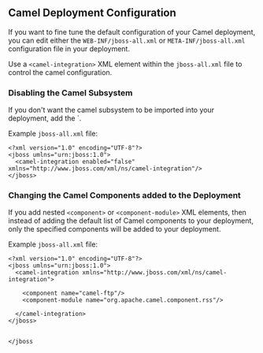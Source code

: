 ## Camel Deployment Configuration

If you want to fine tune the default configuration of your Camel deployment, you can edit either the `WEB-INF/jboss-all.xml` or `META-INF/jboss-all.xml` configuration file in your deployment.

Use a `<camel-integration>` XML element within the `jboss-all.xml` file to control the camel configuration.

### Disabling the Camel Subsystem

If you don't want the camel subsystem to be imported into
your deployment, add the `.

Example `jboss-all.xml` file:

    <?xml version="1.0" encoding="UTF-8"?>
    <jboss umlns="urn:jboss:1.0">
      <camel-integration enabled="false" xmlns="http://www.jboss.com/xml/ns/camel-integration"/>
    </jboss>
    
### Changing the Camel Components added to the Deployment

If you add nested `<component>` or `<component-module>` XML elements, then instead of adding the default list of Camel components to your deployment, only the specified components will be added to your deployment.

Example `jboss-all.xml` file:

    <?xml version="1.0" encoding="UTF-8"?>
    <jboss umlns="urn:jboss:1.0">
      <camel-integration xmlns="http://www.jboss.com/xml/ns/camel-integration">

        <component name="camel-ftp"/>
        <component-module name="org.apache.camel.component.rss"/>

      </camel-integration>
    </jboss>


    </jboss